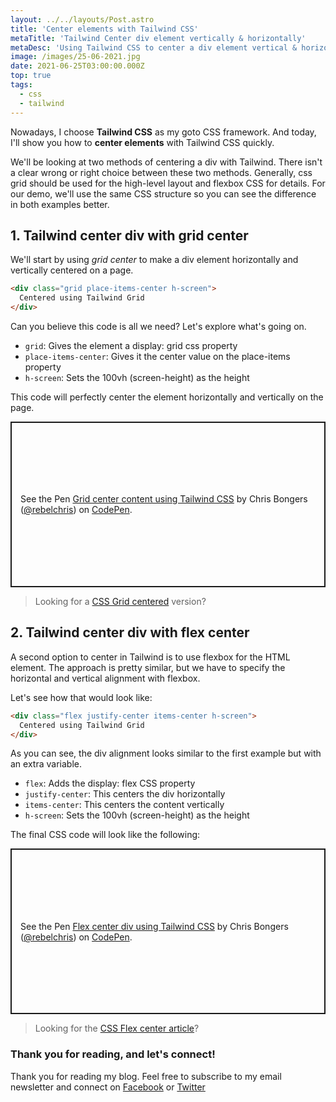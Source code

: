 ```yaml
---
layout: ../../layouts/Post.astro
title: 'Center elements with Tailwind CSS'
metaTitle: 'Tailwind Center div element vertically & horizontally'
metaDesc: 'Using Tailwind CSS to center a div element vertical & horizontal with flexbox or CSS grid allignment.'
image: /images/25-06-2021.jpg
date: 2021-06-25T03:00:00.000Z
top: true
tags:
  - css
  - tailwind
---
```


Nowadays, I choose **Tailwind CSS** as my goto CSS framework.
And today, I'll show you how to **center elements** with Tailwind CSS quickly.

We'll be looking at two methods of centering a div with Tailwind.
There isn't a clear wrong or right choice between these two methods. Generally, css grid should be used for the high-level layout and flexbox CSS for details.
For our demo, we'll use the same CSS structure so you can see the difference in both examples better.

## 1.  Tailwind center div with grid center

We'll start by using *grid center* to make a div element horizontally and vertically centered on a page.

```html
<div class="grid place-items-center h-screen">
  Centered using Tailwind Grid
</div>
```

Can you believe this code is all we need?
Let's explore what's going on.

- `grid`: Gives the element a display: grid css property
- `place-items-center`: Gives it the center value on the place-items property
- `h-screen`: Sets the 100vh (screen-height) as the height

This code will perfectly center the element horizontally and vertically on the page.

<p class="codepen" data-height="265" data-theme-id="dark" data-default-tab="html,result" data-user="rebelchris" data-slug-hash="xxqeQRJ" style="height: 265px; box-sizing: border-box; display: flex; align-items: center; justify-content: center; border: 2px solid; margin: 1em 0; padding: 1em;" data-pen-title="Grid center using Tailwind CSS">
  <span>See the Pen <a href="https://codepen.io/rebelchris/pen/xxqeQRJ">
  Grid center content using Tailwind CSS</a> by Chris Bongers (<a href="https://codepen.io/rebelchris">@rebelchris</a>)
  on <a href="https://codepen.io">CodePen</a>.</span>
</p>
<script async src="https://cpwebassets.codepen.io/assets/embed/ei.js"></script>

> Looking for a [CSS Grid centered](https://daily-dev-tips.com/posts/css-grid-most-easy-center-vertical-and-horizontal/) version?

## 2. Tailwind center div with flex center

A second option to center in Tailwind is to use flexbox for the HTML element.
The approach is pretty similar, but we have to specify the horizontal and vertical alignment with flexbox.

Let's see how that would look like:

```html
<div class="flex justify-center items-center h-screen">
  Centered using Tailwind Grid
</div>
```

As you can see, the div alignment looks similar to the first example but with an extra variable.

- `flex`: Adds the display: flex CSS property
- `justify-center`: This centers the div horizontally
- `items-center`: This centers the content vertically
- `h-screen`: Sets the 100vh (screen-height) as the height

The final CSS code will look like the following:

<p class="codepen" data-height="265" data-theme-id="dark" data-default-tab="html,result" data-user="rebelchris" data-slug-hash="WNpWYpG" style="height: 265px; box-sizing: border-box; display: flex; align-items: center; justify-content: center; border: 2px solid; margin: 1em 0; padding: 1em;" data-pen-title="Flex center using Tailwind CSS">
  <span>See the Pen <a href="https://codepen.io/rebelchris/pen/WNpWYpG">
  Flex center div using Tailwind CSS</a> by Chris Bongers (<a href="https://codepen.io/rebelchris">@rebelchris</a>)
  on <a href="https://codepen.io">CodePen</a>.</span>
</p>
<script async src="https://cpwebassets.codepen.io/assets/embed/ei.js"></script>

> Looking for the [CSS Flex center article](https://daily-dev-tips.com/posts/css-flexbox-most-easy-center-vertical-and-horizontal/)?

### Thank you for reading, and let's connect!

Thank you for reading my blog. Feel free to subscribe to my email newsletter and connect on [Facebook](https://www.facebook.com/DailyDevTipsBlog) or [Twitter](https://twitter.com/DailyDevTips1)
